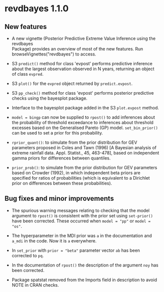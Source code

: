# revdbayes 1.1.0

## New features

* A new vignette (Posterior Predictive Extreme Value Inference using the revdbayes   
  Package) provides an overview of most of the new features. Run 
  browseVignettes("revdbayes") to access.

* S3 `predict()` method for class 'evpost' performs predictive inference 
  about the largest observation observed in N years, returning an object
  of class `evpred`.
  
* S3 `plot()` for the `evpred` object returned by `predict.evpost`.

* S3 `pp_check()` method for class 'evpost' performs posterior predictive 
  checks using the bayesplot package.

* Interface to the bayesplot package added in the S3 `plot.evpost` method.

* `model = bingp` can now be supplied to `rpost()` to add inferences about the
  probability of threshold exceedance to inferences about threshold excesses 
  based on the Generalised Pareto (GP) model.  `set_bin_prior()` can be used to 
  set a prior for this probability.

* `rprior_quant()`: to simulate from the prior distribution for GEV parameters 
  proposed in Coles and Tawn (1996) [A Bayesian analysis of extreme rainfall 
  data. Appl. Statist., 45, 463-478], based on independent gamma priors for 
  differences between quantiles.  
   
* `prior_prob()`: to simulate from the prior distribution for GEV parameters
  based on Crowder (1992), in which independent beta priors are specified for 
  ratios of probabilities (which is equivalent to a Dirichlet prior on 
  differences between these probabilities).

## Bug fixes and minor improvements

* The spurious warning messages relating to checking that the model argument
  to `rpost()` is consistent with the prior set using `set-prior()` have been 
  corrected.  These occurred when `model = "pp"` or `model = "os"`.
  
* The hyperparameter in the MDI prior was `a` in the documentation and `a_mdi`
  in the code.  Now it is `a` everywhere.
  
* In `set_prior` with `prior = "beta"` parameter vector `ab` has been 
  corrected to `pq`.
  
* In the documentation of `rpost()` the description of the argument `noy` 
  has been corrected.
  
* Package spatstat removed from the Imports field in description to avoid
  NOTE in CRAN checks.  

